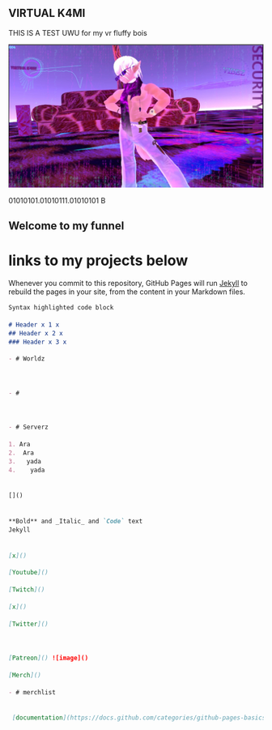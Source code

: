 ## VIRTUAL K4MI
THIS IS A TEST UWU  for my vr fluffy bois
















![image](https://raw.githubusercontent.com/VIRTUAL-K4MI-CLUB/Master/gh-pages/274081922_703899790605229_7128817054304030362_n.jpg)






















01010101.01010111.01010101 B
## Welcome to my funnel

# links to my projects below



Whenever you commit to this repository, GitHub Pages will run [Jekyll](https://jekyllrb.com/) to rebuild the pages in your site, from the content in your Markdown files.


```markdown
Syntax highlighted code block

# Header x 1 x
## Header x 2 x
### Header x 3 x

- # Worldz



- #



- # Serverz

1. Ara
2.  Ara
3.   yada
4.    yada


[]()


**Bold** and _Italic_ and `Code` text
Jekyll


[x]()

[Youtube]()

[Twitch]()

[x]()

[Twitter]()



[Patreon]() ![image]()

[Merch]()

- # merchlist


 [documentation](https://docs.github.com/categories/github-pages-basics/)
